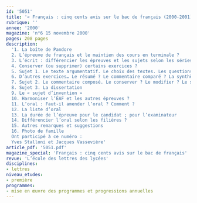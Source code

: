 ```yaml
---
id: '5051'
title: '« Français : cinq cents avis sur le bac de français (2000-2001) »'
rubrique: ''
annee: '2000'
magazine: 'n°6 15 novembre 2000'
pages: 208 pages
description: 
  '1. La boîte de Pandore
  2. L’épreuve de français et le maintien des cours en terminale ?
  3. L’écrit : différencier les épreuves et les sujets selon les séries ?
  4. Conserver (ou supprimer) certains exercices ?
  5. Sujet 1. Le texte argumentatif. Le choix des textes. Les questions. Le « travail d’écriture »
  6. D’autres exercices… Le résumé ? Le commentaire comparé ? La synthèse ?
  7. Sujet 2. Le commentaire composé. Le conserver ? Le modifier ? Le supprimer ? Le choix des textes
  8. Sujet 3. La dissertation
  9. Le « sujet d’invention »
  10. Harmoniser l’ÉAF et les autres épreuves ?
  11. L’oral : Faut-il amender l’oral ? Comment ?
  12. La liste d’oral
  13. La durée de l’épreuve pour le candidat ; pour l’examinateur
  14. Différencier l’oral selon les filières ?
  15. Autres remarques et suggestions
  16. Photo de famille
  Ont participé à ce numéro :
  Yves Stalloni et Jacques Vassevière'
article_pdf: '5051.pdf'
magazine_special: 'Français : cinq cents avis sur le bac de français'
revue: 'L’école des lettres des lycées'
disciplines:
- lettres
niveau_etudes:
- première
programmes:
- mise en œuvre des programmes et progressions annuelles
---
```

